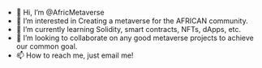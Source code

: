 - 👋 Hi, I’m @AfricMetaverse
- 👀 I’m interested in Creating a metaverse for the AFRICAN community.
- 🌱 I’m currently learning Solidity, smart contracts, NFTs, dApps, etc.
- 💞️ I’m looking to collaborate on any good metaverse projects to achieve our common goal.
- 📫 How to reach me, just email me!

<!---
AfricMetaverse/AfricMetaverse is a ✨ special ✨ repository because its `README.md` (this file) appears on your GitHub profile.
You can click the Preview link to take a look at your changes.
--->
